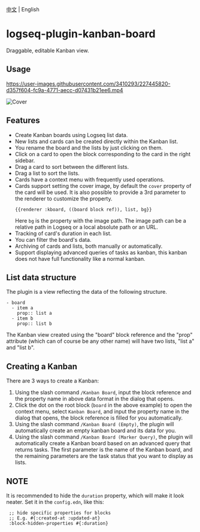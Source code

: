 [中文](README.md) | English

# logseq-plugin-kanban-board

Draggable, editable Kanban view.

## Usage

https://user-images.githubusercontent.com/3410293/227445820-d357f604-fc9a-4771-aecc-d07431b21ee6.mp4

![Cover](https://user-images.githubusercontent.com/3410293/229694906-398dba92-f208-482e-9cda-26e4dd466e80.png)

## Features

- Create Kanban boards using Logseq list data.
- New lists and cards can be created directly within the Kanban list.
- You rename the board and the lists by just clicking on them.
- Click on a card to open the block corresponding to the card in the right sidebar.
- Drag a card to sort between the different lists.
- Drag a list to sort the lists.
- Cards have a context menu with frequently used operations.
- Cards support setting the cover image, by default the `cover` property of the card will be used. It is also possible to provide a 3rd parameter to the renderer to customize the property.
  ```
  {{renderer :kboard, ((board block ref)), list, bg}}
  ```
  Here `bg` is the property with the image path. The image path can be a relative path in Logseq or a local absolute path or an URL.
- Tracking of card's duration in each list.
- You can filter the board's data.
- Archiving of cards and lists, both manually or automatically.
- Support displaying advanced queries of tasks as kanban, this kanban does not have full functionality like a normal kanban.

## List data structure

The plugin is a view reflecting the data of the following structure.

```
- board
  - item a
    prop:: list a
  - item b
    prop:: list b
```

The Kanban view created using the "board" block reference and the "prop" attribute (which can of course be any other name) will have two lists, "list a" and "list b".

## Creating a Kanban

There are 3 ways to create a Kanban:

1. Using the slash command `/Kanban Board`, input the block reference and the property name in above data format in the dialog that opens.
1. Click the dot on the root block (`board` in the above example) to open the context menu, select `Kanban Board`, and input the property name in the dialog that opens, the block reference is filled for you automatically.
1. Using the slash command `/Kanban Board (Empty)`, the plugin will automatically create an empty kanban board and its data for you.
1. Using the slash command `/Kanban Board (Marker Query)`, the plugin will automatically create a Kanban board based on an advanced query that returns tasks. The first parameter is the name of the Kanban board, and the remaining parameters are the task status that you want to display as lists.

## NOTE

It is recommended to hide the `duration` property, which will make it look neater. Set it in the `config.edn`, like this:

```
 ;; hide specific properties for blocks
 ;; E.g. #{:created-at :updated-at}
 :block-hidden-properties #{:duration}
```
